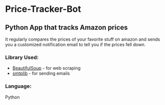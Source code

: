 # Price-Tracker-Bot
## Python App that tracks Amazon prices
It regularly compares the prices of your favorite stuff on amazon and sends you a customized notification email to tell you if the prices fell down.

### Library Used:
- [BeautifulSoup](https://pypi.org/project/beautifulsoup4) - for web scraping
- [smtplib](https://docs.python.org/3/library/smtplib.html) - for sending emails

### Language:
Python
